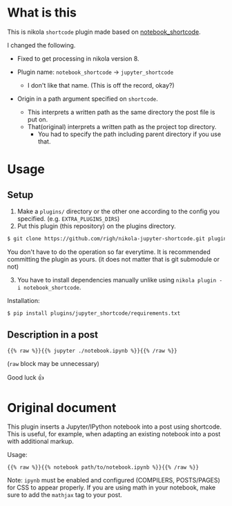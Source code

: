 # What is this
This is nikola `shortcode` plugin made based on [notebook_shortcode](https://plugins.getnikola.com/#notebook_shortcode).

I changed the following.

- Fixed to get processing in nikola version 8.

- Plugin name: `notebook_shortcode` -> `jupyter_shortcode`
  - I don't like that name. (This is off the record, okay?)

- Origin in a path argument specified on `shortcode`.
  - This interprets a written path as the same directory the post file is put on.
  - That(original) interprets a written path as the project top directory.
    - You had to specify the path including parent directory if you use that.

# Usage

## Setup

1. Make a `plugins/` directory or the other one according to the config you specified. (e.g. `EXTRA_PLUGINS_DIRS`)
2. Put this plugin (this repository) on the plugins directory.

  ```bash
  $ git clone https://github.com/righ/nikola-jupyter-shortcode.git plugins/jupyter_shortcode
  ```

  You don't have to do the operation so far everytime.
  It is recommended committing the plugin as yours. (it does not matter that is git submodule or not)

3. You have to install dependencies manually unlike using `nikola plugin -i notebook_shortcode`.

  Installation: 

  ```bash
  $ pip install plugins/jupyter_shortcode/requirements.txt
  ```


## Description in a post

```
{{% raw %}}{{% jupyter ./notebook.ipynb %}}{{% /raw %}}
```
(`raw` block may be unnecessary)

Good luck 👍

# Original document

This plugin inserts a Jupyter/IPython notebook into a post using shortcode. This is useful, for example, when
adapting an existing notebook into a post with additional markup.

Usage:

```
{{% raw %}}{{% notebook path/to/notebook.ipynb %}}{{% /raw %}}
```

Note: `ipynb` must be enabled and configured (COMPILERS, POSTS/PAGES) for CSS to appear properly. If you are using math
in your notebook, make sure to add the `mathjax` tag to your post.
